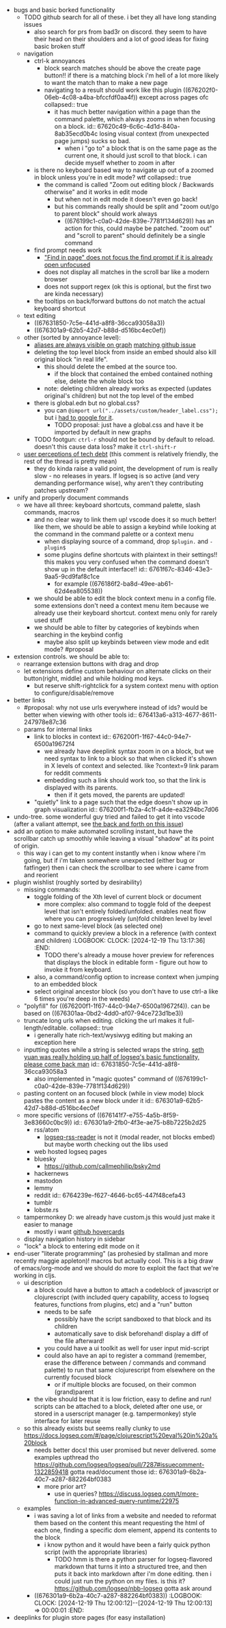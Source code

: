 - bugs and basic borked functionality
	- TODO github search for all of these. i bet they all have long standing issues
		- also search for prs from bad3r on discord. they seem to have their head on their shoulders and a lot of good ideas for fixing basic broken stuff
	- navigation
		- ctrl-k annoyances
			- block search matches should be above the create page button!! if there is a matching block i'm hell of a lot more likely to want the match than to make a new page
			- navigating to a result should work like this plugin ((676202f0-06eb-4c08-a4ba-bfccfdf0aa4f)) except across pages ofc
			  collapsed:: true
				- it has much better navigation within a page than the command palette, which always zooms in when focusing on a block.
				  id:: 67620c49-6c6c-4d1d-840a-8ab35ecd0b4c
				  losing visual context (from unexpected page jumps) sucks so bad.
					- when i "go to" a block that is on the same page as the current one, it should just scroll to that block. i can decide myself whether to zoom in after
		- is there no keyboard based way to navigate up out of a zoomed in block unless you're in edit mode? wtf
		  collapsed:: true
			- the command is called "Zoom out editing block / Backwards otherwise" and it works in edit mode
				- but when not in edit mode it doesn't even go back!
				- but his commands really should be split and "zoom out/go to parent block" should work always
					- ((676199c1-c0a0-42de-839e-7781f134d629)) has an action for this, could maybe be patched. "zoom out" and "scroll to parent" should definitely be a single command
		- find prompt needs work
			- ["Find in page" does not focus the find prompt if it is already open unfocused](https://github.com/logseq/logseq/issues/8360)
			- does not display all matches in the scroll bar like a modern browser
			- does not support regex (ok this is optional, but the first two are kinda necessary)
		- the tooltips on back/forward buttons do not match the actual keyboard shortcut
	- text editing
		- ((67631850-7c5e-441d-a8f8-36cca93058a3))
		- ((676301a9-62b5-42d7-b88d-d516bc4ec0ef))
	- other (sorted by annoyance level):
		- [aliases are always visible on graph](https://discuss.logseq.com/t/improve-implementation-of-aliases/81/40) [matching github issue](https://github.com/logseq/logseq/issues/4709)
		- deleting the top level block from inside an embed should also kill original block "in real life".
			- this should delete the embed at the source too.
				- if the block that contained the embed contained nothing else, delete the whole block too
			- note: deleting children already works as expected (updates original's children) but not the top level of the embed
		- there is global.edn but no global.css?
			- you can `@import url("../assets/custom/header_label.css");` but i [had to google for it](https://discuss.logseq.com/t/custom-css-cant-import/3297/4).
				- TODO proposal: just have a global.css and have it be imported by default in new graphs
		- TODO footgun: `ctrl-r` should not be bound by default to reload. doesn't this cause data loss? make it `ctrl-shift-r`
	- [user perceptions of tech debt](https://old.reddit.com/r/logseq/comments/1cc6jiz/the_logseq_team_is_a_terrible_steward_of_logseq/l1kvi9t/) (this comment is relatively friendly, the rest of the thread is pretty mean)
		- they do kinda raise a valid point, the development of rum is really slow - no releases in years. If logseq is so active (and very demanding performance wise), why aren't they contributing patches upstream?
- unify and properly document commands
	- we have all three: keyboard shortcuts, command palette, slash commands, macros
		- and no clear way to link them up! vscode does it so much better! like them, we should be able to assign a keybind while looking at the command in the command palette or a context menu
			- when displaying source of a command, drop `$plugin.` and `-plugin$`
			- some plugins define shortcuts with plaintext in their settings!! this makes you very confused when the command doesn't show up in the default interface!!
			  id:: 6761f67c-8346-43e3-9aa5-9cd9faf8c1ce
				- for example ((676186f2-ba8d-49ee-ab61-62d4ea805538))
		- we should be able to edit the block context menu in a config file. some extensions don't need a context menu item because we already use their keyboard shortcut. context menu only for rarely used stuff
		- we should be able to filter by categories of keybinds when searching in the keybind config
			- maybe also split up keybinds between view mode and edit mode? #proposal
- extension controls. we should be able to:
	- rearrange extension buttons with drag and drop
	- let extensions define custom behaviour on alternate clicks on their button(right, middle) and while holding mod keys.
		- but reserve shift-rightclick for a system context menu with option to configure/disable/remove
- better links
	- #proposal: why not use urls everywhere instead of ids? would be better when viewing with other tools
	  id:: 676413a6-a313-4677-8611-247978e87c36
	- params for internal links
		- link to blocks in context
		  id:: 676200f1-1f67-44c0-94e7-6500a19672f4
			- we already have deeplink syntax zoom in on a block, but we need syntax to link to a block so that when clicked it's shown in X levels of context and selected. like ?context=9 link param for reddit comments
			- embedding such a link should work too, so that the link is displayed with its parents.
				- then if it gets moved, the parents are updated!
		- "quietly" link to a page such that the edge doesn't show up in graph visualization
		  id:: 676200f1-fb2a-4c1f-a4de-ea3294bc7d06
- undo-tree. some wonderful guy tried and failed to get it into vscode (after a valiant attempt, see [the back and forth on this issue](https://github.com/microsoft/vscode/issues/20889))
- add an option to make automated scrolling instant, but have the scrollbar catch up smoothly while leaving a visual "shadow" at its point of origin.
	- this way i can get to my content instantly when i know where i'm going, but if i'm taken somewhere unexpected (either bug or fatfinger) then i can check the scrollbar to see where i came from and reorient
- plugin wishlist (roughly sorted by desirability)
	- missing commands:
		- toggle folding of the Xth level of current block or document
			- more complex: also command to toggle fold of the deepest level that isn't entirely folded/unfolded. enables neat flow where you can progressively (un)fold children level by level
		- go to next same-level block (as selected one)
		- command to quickly preview a block in a reference (with context and children)
		  :LOGBOOK:
		  CLOCK: [2024-12-19 Thu 13:17:36]
		  :END:
			- TODO there's already a mouse hover preview for references that displays the block in editable form - figure out how to invoke it from keyboard.
		- also, a command/config option to increase context when jumping to an embedded block
		- select original ancestor block (so you don't have to use ctrl-a like 6 times you're deep in the weeds)
	- "polyfill" for ((676200f1-1f67-44c0-94e7-6500a19672f4)). can be based on ((676301aa-0bd2-4dd0-af07-94ce723d1be3))
	- truncate long urls when editing. clicking the url makes it full-length/editable.
	  collapsed:: true
		- i generally hate rich-text/wysiwyg editing but making an exception here
	- inputting quotes while a string is selected wraps the string. [seth yuan was really holding up half of logseq's basic functionality, please come back man](https://discord.com/channels/725182569297215569/752845167030960141/1199153970833281145)
	  id:: 67631850-7c5e-441d-a8f8-36cca93058a3
		- also implemented in "magic quotes" command of ((676199c1-c0a0-42de-839e-7781f134d629))
	- pasting content on an focused block (while in view mode) block pastes the content as a new block under it
	  id:: 676301a9-62b5-42d7-b88d-d516bc4ec0ef
	- more specific versions of ((676141f7-e755-4a5b-8f59-3e83660c0bc9))
	  id:: 676301a9-2fb0-4f3e-ae75-b8b7225b2d25
		- rss/atom
			- [logseq-rss-reader](https://github.com/b-yp/logseq-rss-reader) is not it (modal reader, not blocks embed) but maybe worth checking out the libs used
		- web hosted logseq pages
		- bluesky
			- https://github.com/callmephilip/bsky2md
		- hackernews
		- mastodon
		- lemmy
		- reddit
		  id:: 6764239e-f627-4646-bc65-447f48cefa43
		- tumblr
		- lobste.rs
	- tampermonkey D: we already have custom.js this would just make it easier to manage
		- mostly i want [github hovercards](https://github.com/Justineo/github-hovercard)
	- display navigation history in sidebar
	- "lock" a block to entering edit mode on it
- end-user "literate programming" (as prohesied by stallman and more recently maggie appleton)! macros but actually cool. This is a big draw of emacs/org-mode and we should do more to exploit the fact that we're working in cljs.
	- ui description
		- a block could have a button to attach a codeblock of javascript or clojurescript (with included query capability, access to logseq features, functions from plugins, etc) and a "run" button
			- needs to be safe
				- possibly have the script sandboxed to that block and its children
				- automatically save to disk beforehand! display a diff of the file afterward!
			- you could have a ui toolkit as well for user input mid-script
			- could also have an api to register a command (remember, erase the difference between / commands and command palette) to run that same clojurescript from elsewhere on the currently focused block
				- or if multiple blocks are focused, on their common (grand)parent
		- the vibe should be that it is low friction, easy to define and run!
		  scripts can be attached to a block, deleted after one use, or stored in a userscript manager (e.g. tampermonkey) style interface for later reuse
	- so this already exists but seems really clunky to use https://docs.logseq.com/#/page/clojurescript%20eval%20in%20a%20block
		- needs better docs! this user promised but never delivered. some examples upthread tho https://github.com/logseq/logseq/pull/7287#issuecomment-1322859418 gotta read/document those
id:: 676301a9-6b2a-40c7-a287-882264bf0383
			- more prior art?
				- use in queries? https://discuss.logseq.com/t/more-function-in-advanced-query-runtime/22975
	- examples
		- i was saving a lot of links from a website and needed to reformat them based on the content
		  this meant requesting the html of each one, finding a specific dom element, append its contents to the block
			- i know python and it would have been a fairly quick python script (with the appropriate libraries)
				- TODO hmm is there a python parser for logseq-flavored markdown that turns it into a structured tree, and then puts it back into markdown after i'm done editing. then i could just run the python on my files. is this it? https://github.com/logseq/nbb-logseq gotta ask around
		- ((676301a9-6b2a-40c7-a287-882264bf0383))
		  :LOGBOOK:
		  CLOCK: [2024-12-19 Thu 12:00:12]--[2024-12-19 Thu 12:00:13] =>  00:00:01
		  :END:
- deeplinks for plugin store pages (for easy installation)